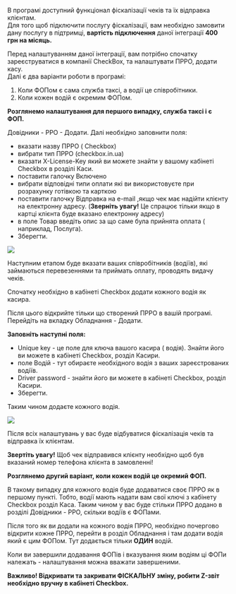 В програмі доступний функціонал фіскалізації чеків та їх відправка клієнтам.  
Для того щоб підключити послугу фіскалізації, вам необхідно замовити дану послугу в підтримці, **вартість підключення** даної інтеграції **400 грн на місяць.**

Перед налаштуванням даної інтеграції, вам потрібно спочатку зареєструватися в компанії CheckBox, та налаштувати ПРРО, додати касу.  
Далі є два варіанти роботи в програмі:

1. Коли ФОПом є сама служба таксі, а водії це співробітники.
2. Коли кожен водій є окремим ФОПом.

**Розглянемо налаштування для першого випадку, служба таксі і є ФОП.**

Довідники - РРО - Додати. Далі необхідно заповнити поля:

* вказати назву ПРРО ( Checkbox)
* вибрати тип ПРРО (checkbox.in.ua)
* вказати X-License-Key який ви можете знайти у вашому кабінеті Checkbox в розділі Каси.
* поставити галочку Включено
* вибрати відповідні типи оплати які ви використовуєте при розрахунку готівкою та карткою
* поставити галочку Відправка на e-mail ,якщо чек має надійти клієнту на електронну адресу. (**Зверніть увагу!** Це спрацює тільки якщо в картці клієнта буде вказано електронну адресу)
* в поле Товар введіть опис за що саме була прийнята оплата ( наприклад, Послуга).
* Зберегти.

![](https://txcloud.atlassian.net/wiki/download/thumbnails/542343169/image-20231025-160512.png?version=1&modificationDate=1698249916798&cacheVersion=1&api=v2&width=760&height=331)

Наступним етапом буде вказати ваших співробітників (водіїв), які займаються перевезеннями та приймать оплату, проводять видачу чеків.

Спочатку необхідно в кабінеті Checkbox додати кожного водія як касира.

Після цього відкрийте тільки що створений ПРРО в вашій програмі. Перейдіть на вкладку Обладнання - Додати.

**Заповніть наступні поля:**

* Unique key - це поле для ключа вашого касира ( водія). Знайти його ви можете в кабінеті Checkbox, розділ Касири.
* поле Водій - тут обираєте необхідного водія з ваших зареєстрованих водіїв.
* Driver password - знайти його ви можете в кабінеті Checkbox, розділ Касири.
* Зберегти.

Таким чином додаєте кожного водія.

![](https://txcloud.atlassian.net/wiki/download/thumbnails/542343169/image-20231025-161150.png?version=1&modificationDate=1698250313994&cacheVersion=1&api=v2&width=760&height=331)

Після всіх налаштувань у вас буде відбуватися фіскалізація чеків та відправка їх клієнтам.

**Звертіть увагу!** Щоб чек відправився клієнту необхідно щоб був вказаний номер телефона клієнта в замовленні!

**Розглянемо другий варіант, коли кожен водій це окремий ФОП.**

В такому випадку для кожного водія буде додаватися своє ПРРО як в першому пункті. Тобто, водії мають надати вам свої ключі з кабінету Checkbox розділ Каса. Таким чином у вас буде стільки ПРРО додано в розділі Довідники - РРО, скільки водіїв є ФОПами.

Після того як ви додали на кожного водія ПРРО, необхідно почергово відкрити кожне ПРРО, перейти в розділ Обладнання і там додати водія який є цим ФОПом. Тут додається тільки **ОДИН** водій.

Коли ви завершили додавання ФОПів і вказування яким водіям ці ФОПи належать - налаштування можна вважати завершеними.

**Важливо! Відкривати та закривати ФІСКАЛЬНУ зміну, робити Z-звіт необхідно вручну в кабінеті Checkbox.**